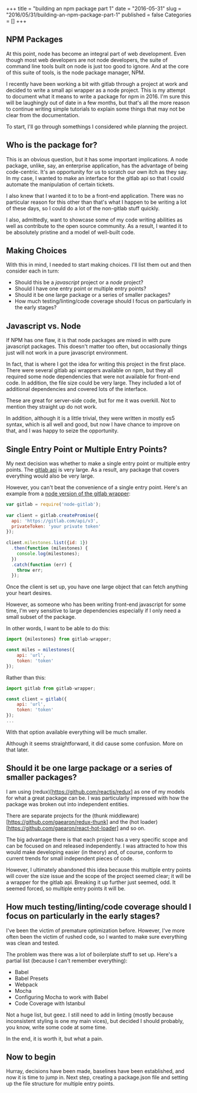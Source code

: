 +++
title = "building an npm package part 1"
date = "2016-05-31"
slug = "2016/05/31/building-an-npm-package-part-1"
published = false
Categories = []
+++

## NPM Packages
At this point, node has become an integral part of web development.
Even though most web developers are not node developers, the suite of command line tools built on node is just too good to ignore.
And at the core of this suite of tools, is the node package manager, NPM.

I recently have been working a bit with gitlab through a project at work and decided to write a small api wrapper as a node project.
This is my attempt to document what it means to write a package for npm in 2016.
I'm sure this will be laughingly out of date in a few months, but that's all the more reason to continue writing simple tutorials to explain
some things that may not be clear from the documentation.

To start, I'll go through somethings I considered while planning the project.

## Who is the package for?
This is an obvious question, but it has some important implications.
A node package, unlike, say, an enterprise application, has the advantage of being code-centric.
It's an opportunity for us to scratch our own itch as they say.
In my case, I wanted to make an interface for the gitlab api so that I could automate the manipulation of certain tickets.

I also knew that I wanted it to to be a front-end application.
There was no particular reason for this other than that's what I happen to be writing a lot of these days, so I could do a lot of the non-gitlab stuff quickly.

I also, admittedly, want to showcase some of my code writing abilities as well as contribute to the open source community.
As a result, I wanted it to be absolutely pristine and a model of well-built code.

## Making Choices
With this in mind, I needed to start making choices. I'll list them out and then consider each in turn:

- Should this be a _javascript_ project or a _node_ project?
- Should I have one entry point or multiple entry points?
- Should it be one large package or a series of smaller packages?
- How much testing/linting/code coverage should I focus on particularly in the early stages?

## Javascript vs. Node
If NPM has one flaw, it is that node packages are mixed in with pure javascript packages.
This doesn't matter too often, but occasionally things just will not work in a pure javascript environment.

In fact, that is where I got the idea for writing this project in the first place.
There were several gitlab api wrappers available on npm, but they all required some node dependencies that were not available for front-end code.
In addition, the file size could be very large.
They included a lot of additional dependencies and covered lots of the interface.

These are great for server-side code, but for me it was overkill.
Not to mention they straight up do not work.

In addition, although it is a little trivial, they were written in mostly es5 syntax, which is all well and good,
but now I have chance to improve on that, and I was happy to seize the opportunity.

## Single Entry Point or Multiple Entry Points?

My next decision was whether to make a single entry point or multiple entry points.
The [gitlab api](https://github.com/gitlabhq/gitlabhq/tree/master/doc/api) is very large.
As a result, any package that covers everything would also be very large.

However, you can't beat the convenience of a single entry point.
Here's an example from a [node version of the gitlab wrapper](https://www.npmjs.com/package/node-gitlab):

```javascript
var gitlab = require('node-gitlab');
 
var client = gitlab.createPromise({
  api: 'https://gitlab.com/api/v3',
  privateToken: 'your private token'
});
 
client.milestones.list({id: 1})
  .then(function (milestones) {
    console.log(milestones);
  })
  .catch(function (err) {
    throw err;
  });
```

Once the client is set up, you have one large object that can fetch anything your heart desires.

However, as someone who has been writing front-end javascript for some time, I'm very sensitive to large dependencies especially if I only need a small subset of the package.

In other words, I want to be able to do this:
```javascript
import {milestones} from gitlab-wrapper;

const miles = milestones({
    api: 'url',
    token: 'token'
});
```

Rather than this:
```javascript
import gitlab from gitlab-wrapper;

const client = gitlab({
    api: 'url',
    token: 'token'
});
...

```

With that option available everything will be much smaller.

Although it seems straightforward, it did cause some confusion. More on that later.

## Should it be one large package or a series of smaller packages?
I am using (redux)[https://github.com/reactjs/redux] as one of my models for what a great package can be.
I was particularly impressed with how the package was broken out into independent entities.

There are separate projects for the (thunk middleware)[https://github.com/gaearon/redux-thunk] and 
the (hot loader)[https://github.com/gaearon/react-hot-loader] and so on.

The big advantage there is that each project has a very specific scope and can be focused on and released independently.
I was attracted to how this would make developing easier (in theory) and, of course, conform to current trends for small independent pieces of code.

However, I ultimately abandoned this idea because this multiple entry points will cover the size issue and the scope of the project seemed clear; it will be a wrapper for the gitlab api.
Breaking it up further just seemed, odd.
It seemed forced, so multiple entry points it will be.

## How much testing/linting/code coverage should I focus on particularly in the early stages?

I've been the victim of premature optimization before.
However, I've more often been the victim of rushed code, so I wanted to make sure everything was clean and tested.

The problem was there was a lot of boilerplate stuff to set up. Here's a partial list (because I can't remember everything):

- Babel
- Babel Presets
- Webpack
- Mocha
- Configuring Mocha to work with Babel
- Code Coverage with Istanbul

Not a huge list, but geez.
I still need to add in linting (mostly because inconsistent styling is one my main vices), but decided I should probably, you know, write some code at some time.

In the end, it is worth it, but what a pain.

## Now to begin

Hurray, decisions have been made, baselines have been established, and now it is time to jump in.
Next step, creating a package.json file and setting up the file structure for multiple entry points.
